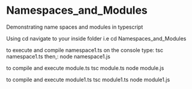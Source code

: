 # Namespaces_and_Modules

Demonstrating name spaces and modules in typescript

Using cd navigate to your inside folder
i.e cd Namespaces_and_Modules

to execute and compile namespace1.ts on the console type:
tsc namespace1.ts
then,:
node namespace1.js

to compile and execute module.ts
tsc module.ts
node module.js

to compile and execute module1.ts
tsc module1.ts
node module1.js
